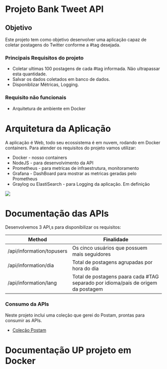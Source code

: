 # Projeto Bank Tweet API
## Objetivo
Este projeto tem como objetivo desenvolver uma aplicação capaz de coletar postagens do Twitter conforme a #tag desejada.
### Principais Requisitos do projeto
   * Coletar ultimas 100 postagens de cada #tag informada. Não ultrapassar esta quantidade.
   * Salvar os dados coletados em banco de dados.
   * Disponiblizar Métricas, Logging.
### Requisito não funcionais
   * Arquitetura de ambiente em Docker

# Arquitetura da Aplicação
A aplicação é Web, todo seu ecossistema é em nuvem, rodando em Docker containers.
Para atender os requisitos do projeto vamos utilizar:
* Docker - nosso containers
* NodeJS - para desenvolvimento da API
* Prometheus - para metricas de infraestrutura, monitoramento
* Grafana - DashBoard para mostrar as metricas geradas pelo Prometheus
* Graylog ou ElastiSearch - para Logging da aplicação. Em definição

![](https://github.com/paulinhoart/bank-tweet/blob/master/Arquitetura.png)

# Documentação das APIs
Desenvolvemos 3 API,s para disponibilizar os requisitos:

| **Method**                    | **Finalidade**                                                                        |
|---------------------------|-----------------------------------------------------------------------------------|
| /api/information/topusers | Os cinco usuários que possuem mais seguidores                                     |
| /api/information/dia      | Total de postagens agrupadas por hora do dia                                      |
| /api/information/lang     | Total de postagens paara cada #TAG separado por idioma/país de origem da postagem |

### Consumo da APIs
Neste projeto inclui uma coleção que gerei do Postam, prontas para consumir as APIs.
* [Coleção Postam](https://github.com/paulinhoart/bank-tweet/blob/master/postman/APIs-Bank-Tweet.postman_collection.json)

# Documentação UP projeto em Docker

